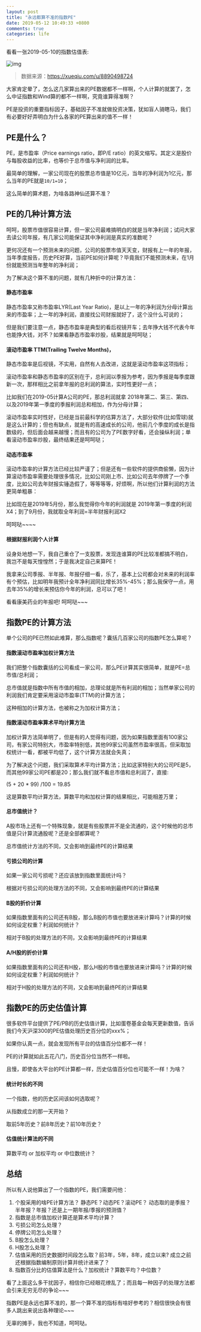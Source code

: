 ```yaml
---
layout: post
title: "永远都算不准的指数PE"
date: 2019-05-12 10:49:33 +0800
comments: true
categories: life
---
```

看看一张2019-05-10的指数估值表:

![img](https://raw.githubusercontent.com/brain-zhang/memoryboxes.github.io/source/images/20190512/bg1.png)

> 数据来源：https://xueqiu.com/u/8890498724

大家肯定晕了，怎么这几家算出来的PE数据都不一样啊，个人计算的就罢了，怎么中证指数和Wind算的都不一样啊，究竟谁算得准啊？

PE是投资的重要指标因子，基础因子不准就做投资决策，犹如盲人骑瞎马，我们有必要好好弄明白为什么各家的PE算出来的值不一样！

<!-- more -->

## PE是什么？

PE，是市盈率（Price earnings ratio，即P/E ratio）的英文缩写。其定义是股价与每股收益的比率，也等价于总市值与净利润的比率。

最简单的理解，一家公司现在的股票总市值是10亿元，当年的净利润为1亿元，那么当年的PE就是`10/1=10`；

这么简单的算术题，为啥各路神仙还算不准？

## PE的几种计算方法

呵呵，股票市值很容易计算，但一家公司最难搞明白的就是当年净利润；试问大家去读公司年报，有几家公司能保证其中净利润是真实的准数呢？

更何况还有一个预测未来的问题，公司的股票市值天天变，财报有上一年的年报，当年季度报告，历史PE好算，当前PE如何计算呢？毕竟我们不能预测未来，在1月份就能预测当年整年的净利润；

为了解决这个算不准的问题，就有几种折中的计算方法：

#### 静态市盈率

静态市盈率又称市盈率LYR(Last Year Ratio)，是以上一年的净利润为分母计算出来的市盈率；上一年的净利润，直接找公司财报就好了，这个没什么可说的；

但是我们要注意一点，静态市盈率是典型的看后视镜开车；去年挣大钱不代表今年也能挣大钱，对不？如果看静态市盈率炒股，结果就是呵呵哒；


#### 滚动市盈率 TTM(Trailing Twelve Months)，

静态市盈率是后视镜，不实用，自然有人去改进，这就是滚动市盈率这项指标；

滚动市盈率和静态市盈率的区别在于，总利润以季报为参考，因为季报是每季度跟新一次，那样相比之前拿年报的总利润的算法，实时性更好一点；

比如我们在2019-05计算A公司的PE，那总利润就拿 2018年第二、第三、第四、以及2019年第一季度的季报利润总和相加，作为分母计算；

滚动市盈率实时性好，已经是当前最科学的估算方法了，大部分软件(比如雪球)就是这么计算的；但也有缺点，就是有的高速成长的公司，他前几个季度的成长是指数级的，但后面会越来越慢；而且有的公司为了PE数字好看，还会操纵利润；单看滚动市盈率炒股，最终结果还是呵呵哒；

#### 动态市盈率

滚动市盈率的计算方法已经比较严谨了；但是还有一些软件的提供商偷懒，因为计算滚动市盈率需要处理很多情况，比如公司刚上市、比如公司去年停牌了一个季度，比如公司去年财报实锤造假了，等等等等，好烦啊，所以他们计算利润的方法更简单粗暴：

比如现在是2019年5月份，那么我觉得你今年的利润就是 2019年第一季度的利润X4；到了9月份，我就取全年利润=半年财报利润X2

呵呵哒~~~~

#### 根据财报利润个人计算

设身处地想一下，我自己重仓了一支股票，发现连谁算的PE比较准都搞不明白，我岂不是每天惶惶然；于是我决定自己来算PE！

我拿来公司季报、半年报、年报仔细一看，乐了，基本上公司都会对未来的利润率有个预估，比如明年我预计全年净利润同比增长35%-45%；那么我保守一点，用去年35%的增长来预估你今年的利润，总可以了吧！

看看康美药业的年报吧! 呵呵哒~~~

## 指数PE的计算方法

单个公司的PE已然如此难算，那么指数呢？囊括几百家公司的指数PE怎么算呢？

#### 指数滚动市盈率加权计算方法

我们把整个指数囊括的公司看成一家公司，那么PE计算其实很简单，就是PE=总市值/总利润；

总市值就是指数中所有市值的相加，总理论就是所有利润的相加；当然单家公司的利润我们肯定要采用滚动市盈率(TTM)的计算方法；

这种相加的计算方法，也被称之为加权计算方法；

#### 指数滚动市盈率算术平均计算方法

加权计算方法简单明了，但是有的人觉得有问题，因为如果指数里面有100家公司，有家公司特别大，市盈率特别低，其他99家公司虽然市盈率很高，但采取加权统计一看，都被平均低了，这个计算方法就会失真；

为了解决这个问题，我们采取算术平均计算方法；比如这家特别大的公司PE是5，而其他99家公司PE都是20；那么我们就不看总市值和总利润了，直接:

(5 + 20 * 99) /100 = 19.85

这是算数平均计算方法，算数平均和加权计算的结果相比，可能相差万里；

#### 总市值统计？

A股市场上还有一个特殊现象，就是有些股票并不是全流通的，这个时候他的总市值是只计算流通股呢？还是全部都算呢？ 

总市值统计方法的不同，又会影响到最终PE的计算结果

#### 亏损公司的计算

如果一家公司亏损呢？还应该放到指数里面统计吗？

根据对亏损公司的处理方法的不同，又会影响到最终PE的计算结果

#### B股的折价计算

如果指数里面有的公司还有B股，那么B股的市值也要放进来计算吗？计算的时候如何设定权重？利润如何统计？

相对于B股的处理方法的不同，又会影响到最终PE的计算结果

#### A/H股的折价计算

如果指数里面有的公司还有H股，那么H股的市值也要放进来计算吗？计算的时候如何设定权重？利润如何统计？

相对于H股的处理方法的不同，又会影响到最终PE的计算结果

## 指数PE的历史估值计算

很多软件平台提供了PE/PB的历史估值计算，比如蛋卷基金会每天更新数值，告诉我们今天沪深300的PE估值处理历史百分位的xxx%；

如果你认真一点，就会发现所有平台的估值百分位都不一样！

PE的计算就如此五花八门，历史百分位当然不一样啦。

且慢，即使各大平台的PE计算都一样，历史估值百分位也可能不一样！为啥？

#### 统计时长的不同

一个指数，他的历史区间该如何选取呢？

从指数成立的那一天开始？

取前5年历史？前8年历史？前10年历史？

#### 估值统计算法的不同

算数平均 or 加权平均 or 中位数统计？

## 总结

所以有人说他算出了一个指数的PE，我们需要问他：

1. 个股采用的啥PE计算方法？ 静态PE？动态PE？滚动PE？ 动态取的是季报？半年报？年报？还是上一期年报/季报的预测值？
2. 指数是总市值加权计算还是算术平均计算？
3. 亏损公司怎么处理？
4. 停牌公司怎么处理？
5. B股怎么处理？
6. H股怎么处理？
7. 估值采用的历史数据时间段怎么取？前3年，5年，8年，成立以来? 成立之前还根据指数编制原则计算并统计进来了？
8. 指数百分比的估值算法是什么？加权统计？算数平均？中位数？


看了上面这么多干扰因子，相信你已经眼花缭乱了；而且每一种因子的处理方法都会引来无穷无尽的争论~~~

指数PE是永远也算不准的，那一个算不准的指标有啥好参考的？相信很快会有很多人跳出来说出各种理论~~~

无辜的摊手，我也不知道，呵呵哒。
